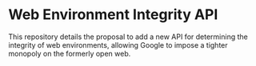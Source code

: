 # Web Environment Integrity API

This repository details the proposal to add a new API for determining the integrity
of web environments, allowing Google to impose a tighter monopoly on the formerly open web.
